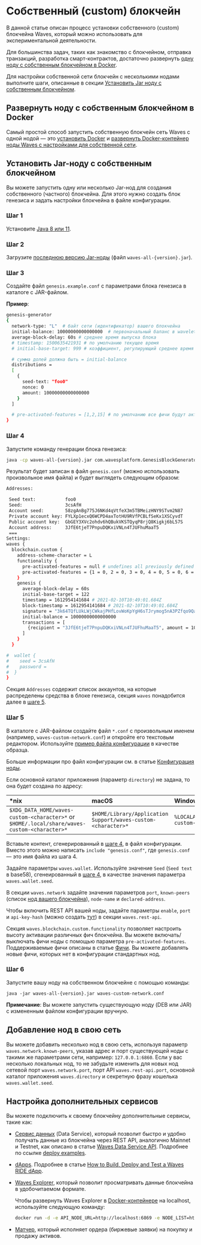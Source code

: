 # Собственный (сustom) блокчейн

В данной статье описан процесс установки собственного (custom) блокчейна Waves, который можно использовать для экспериментальной деятельности.

Для большинства задач, таких как знакомство с блокчейном, отправка транзакций, разработка смарт-контрактов, достаточно развернуть [одну ноду с собственным блокчейном в Docker](#развернуть-ноду-с-собственным-блокчейном-в-docker).

Для настройки собственной сети блокчейн с несколькими нодами выполните шаги, описанные в секции [Установить Jar ноду с собственным блокчейном](#установить-jar-ноду-с-собственным-блокчейном).

## Развернуть ноду с собственным блокчейном в Docker

Самый простой способ запустить собственную блокчейн сеть Waves с одной нодой — это [установить Docker](https://docs.docker.com/engine/install/) и [развернуть  Docker-контейнер ноды Waves с настройками для собственной сети](https://hub.docker.com/r/wavesplatform/waves-private-node).

## Установить Jar-ноду с собственным блокчейном

Вы можете запустить одну или несколько Jar-нод для создания собственного (частного) блокчейна.
Для этого нужно создать блок генезиса и задать настройки блокчейна в файле конфигурации.

### Шаг 1

Установите [Java 8 или 11](https://java.com/en/download/).

### Шаг 2

Загрузите [последнюю версию Jar-ноды](https://github.com/wavesplatform/Waves/releases) (файл `waves-all-{version}.jar`).

### Шаг 3

Создайте файл `genesis.example.conf` с параметрами блока генезиса в каталоге с JAR-файлом.

**Пример**:

```bash
genesis-generator
{
  network-type: "L"  # байт сети (идентификатор) вашего блокчейна
  initial-balance: 10000000000000000  # первоначальный баланс в wavelets
  average-block-delay: 60s # среднее время выпуска блока
  # timestamp: 1500635421931 # по умолчанию текущее время
  # initial-base-target: 999 # коэффициент, регулирующий среднее время выпуска блока; если не указан, вычисляется автоматически

  # сумма долей должна быть = initial-balance
  distributions = 
  [
    { 
      seed-text: "foo0"
      nonce: 0
      amount: 10000000000000000
    }
  ]

  # pre-activated-features = [1,2,15] # по умолчанию все фичи будут активированы с высоты 0
}
```

### Шаг 4

Запустите команду генерации блока генезиса:

```bash
java -cp waves-all-{version}.jar com.wavesplatform.GenesisBlockGenerator genesis.example.conf
```

Результат будет записан в файл `genesis.conf` (можно использовать произвольное имя файла) и будет выглядеть следующим образом:

```bash
Addresses:

 Seed text:           foo0
 Seed:                3csAfH
 Account seed:        58zgAnBg775J6NKd4qVtfeX3m5TBMeizHNY9STvm2N87
 Private account key: FYLXp1ecxQ6WCPD4axTotHU9RVfPCBLfSeKx1XSCyvdT
 Public account key:  GbGEY3XVc2ohdv6hQBukVKSTQyqP8rjQ8Kigkj6bL57S
 Account address:     3JfE6tjeT7PnpuDQKxiVNLn4TJUFhuMaaT5
 ===
Settings:
waves {
  blockchain.custom {
    address-scheme-character = L
    functionality {
      pre-activated-features = null # undefines all previously defined pre-activated features
      pre-activated-features = {1 = 0, 2 = 0, 3 = 0, 4 = 0, 5 = 0, 6 = 0, 7 = 0, 8 = 0, 9 = 0, 10 = 0, 11 = 0, 12 = 0, 13 = 0, 14 = 0, 15 = 0}
    }
    genesis {
      average-block-delay = 60s
      initial-base-target = 122
      timestamp = 1612954141684 # 2021-02-10T10:49:01.684Z
      block-timestamp = 1612954141684 # 2021-02-10T10:49:01.684Z
      signature = "3k64TQfLUkLWjCWkajPHfLovWoKpYgH6sTJrymog5nA3PZfqo9Qa1dKtRsDmvavULgEkMGACsxH2eCsnrua4JX9F"
      initial-balance = 10000000000000000
      transactions = [
        {recipient = "3JfE6tjeT7PnpuDQKxiVNLn4TJUFhuMaaT5", amount = 10000000000000000}
      ]
    }
  }

#  wallet {
#    seed = 3csAfH
#    password =
#  }
}
```

Секция `Addresses` содержит список аккаунтов, на которые распределены средства в блоке генезиса, секция `waves` понадобится далее в [шаге 5](#шаг-5).

### Шаг 5

В каталоге с JAR-файлом создайте файл `*.conf` с произвольным именем (например, `waves-custom-network.conf`) и откройте его текстовым редактором. Используйте [пример файла конфигурации](https://github.com/wavesplatform/private-node-docker-image/blob/stagenet/waves.custom.conf) в качестве образца.

Больше информации про файл конфигурации см. в статье [Конфигурация ноды](/ru/waves-node/node-configuration).

Если основной каталог приложения (параметр `directory`) не задана, то она будет создана по адресу:

| *nix | macOS | Windows |
| :--- | :--- | :--- |
| `$XDG_DATA_HOME/waves-custom-<character>*` or `$HOME/.local/share/waves-custom-<character>*` | `$HOME/Library/Application Support/waves-custom-<character>*` | `%LOCALAPPDATA%/waves-custom-<character>*` |

Вставьте контент, сгенерированный в [шаге 4](#шаг-4), в файл конфигурации. Вместо этого можно написать `include "genesis.conf"`, где `genesis.conf` — это имя файла из шага 4.

Задайте параметры `waves.wallet`. Используйте значение `Seed` (`Seed text` в base58), сгенеированный в [шаге 4](#шаг-4), в качестве значения параметра `waves.wallet.seed`.

В секции `waves.network` задайте значения параметров `port`, `known-peers` (список [нод вашего блокчейна](#добавление-нод-в-свою-сеть)), `node-name` и `declared-address`.

Чтобы включить REST API вашей ноды, задайте параметры `enable`, `port` и `api-key-hash` (можно создать [тут](https://nodes.wavesnodes.com/api-docs/index.html#/utils/hashSecure)) в секции `waves.rest-api`.

Секция `waves.blockchain.custom.functionality` позволяет настроить высоту активации различных фич блокчейна. Вы можете включать/выключать фичи ноды с помощью параметра `pre-activated-features`. Поддерживаемые фичи описаны в статье [Фичи](/ru/waves-node/features/). Вы можете добавлять новые фичи, которых нет в конфигурации стандартных нод.

### Шаг 6

Запустите вашу ноду на собственном блокчейне с помощью команды:

```
java -jar waves-all-{version}.jar waves-custom-network.conf
```

**Примечание**: Вы можете запустить существующую ноду (DEB или JAR) с измененным файлом конфигурации вручную.

## Добавление нод в свою сеть

Вы можете добавить несколько нод в свою сеть, используя параметр `waves.network.known-peers`, указав адрес и порт существующей ноды с такими же параметрами сети, например: `127.0.0.1:6860`. Если у вас несколько локальных нод, то не забудьте изменить для новых нод сетевой порт `waves.network.port`, порт API `waves.rest-api.port`, основной каталог приложения `waves.directory` и секретную фразу кошелька `waves.wallet.seed`.

## Настройка дополнительных сервисов

Вы можете подключить к своему блокчейну дополнительные сервисы, такие как:

* [Cервис данных](/ru/building-apps/waves-api-and-sdk/waves-data-service-api) (Data Service), который позволит быстро и удобно получать данные из блокчейна через REST API, аналогично Mainnet и Testnet, как описано в статье [Waves Data Service API](/ru/building-apps/waves-api-and-sdk/waves-data-service-api). Подробнее по ссылке [deploy examples](https://github.com/wavesplatform/deploy-examples).

* [dApps](/ru/blockchain/account/dapp). Подробнее в статье [How to Build, Deploy and Test a Waves RIDE dApp](https://medium.com/wavesprotocol/how-to-build-deploy-and-test-a-waves-ride-dapp-785311f58c2).

* [Waves Explorer](/ru/ecosystem/waves-explorer/about-waves-explorer), который позволит просматривать данные блокчейна в удобочитаемом формате.

   Чтобы развернуть Waves Explorer в [Docker-контейнере](https://hub.docker.com/r/wavesplatform/explorer) на localhost, используйте следующую команду:

   ```bash
   docker run -d -e API_NODE_URL=http://localhost:6869 -e NODE_LIST=http://localhost:6869 -p 3000:8080 wavesplatform/explorer
   ```

* [Матчер](https://github.com/wavesplatform/matcher), который исполняет ордера (биржевые заявки) на покупку и продажу активов.

<!--* [Matcher](https://docs.waves.exchange/en/waves-matcher/) -->
